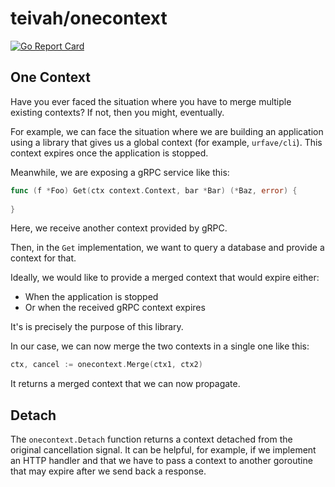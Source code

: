 # teivah/onecontext

[![Go Report Card](https://goreportcard.com/badge/github.com/teivah/onecontext)](https://goreportcard.com/report/github.com/teivah/onecontext)

## One Context

Have you ever faced the situation where you have to merge multiple existing contexts?
If not, then you might, eventually.

For example, we can face the situation where we are building an application using a library that gives us a global context (for example, `urfave/cli`).
This context expires once the application is stopped.

Meanwhile, we are exposing a gRPC service like this:

```go
func (f *Foo) Get(ctx context.Context, bar *Bar) (*Baz, error) {
	
}
```

Here, we receive another context provided by gRPC.

Then, in the `Get` implementation, we want to query a database and provide a context for that.

Ideally, we would like to provide a merged context that would expire either:
- When the application is stopped
- Or when the received gRPC context expires

It's is precisely the purpose of this library.

In our case, we can now merge the two contexts in a single one like this:

```go
ctx, cancel := onecontext.Merge(ctx1, ctx2)
```

It returns a merged context that we can now propagate.

## Detach

The `onecontext.Detach` function returns a context detached from the original cancellation signal. It can be helpful, for example, if we implement an HTTP handler and that we have to pass a context to another goroutine that may expire after we send back a response.
